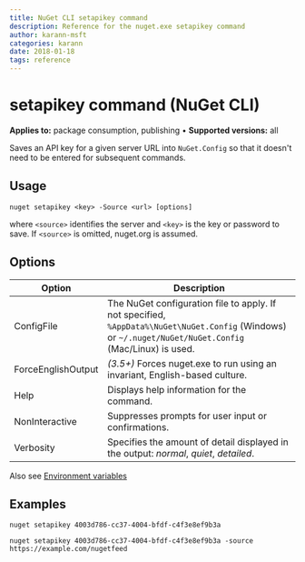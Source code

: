 ```yaml
---
title: NuGet CLI setapikey command
description: Reference for the nuget.exe setapikey command
author: karann-msft
categories: karann
date: 2018-01-18
tags: reference
---
```


# setapikey command (NuGet CLI)

**Applies to:** package consumption, publishing &bullet; **Supported versions:** all

Saves an API key for a given server URL into `NuGet.Config` so that it doesn't need to be entered for subsequent commands.

## Usage

```cli
nuget setapikey <key> -Source <url> [options]
```

where `<source>` identifies the server and `<key>` is the key or password to save. If `<source>` is omitted, nuget.org is assumed.

## Options

| Option | Description |
| --- | --- |
| ConfigFile | The NuGet configuration file to apply. If not specified, `%AppData%\NuGet\NuGet.Config` (Windows) or `~/.nuget/NuGet/NuGet.Config` (Mac/Linux) is used.|
| ForceEnglishOutput | *(3.5+)* Forces nuget.exe to run using an invariant, English-based culture. |
| Help | Displays help information for the command. |
| NonInteractive | Suppresses prompts for user input or confirmations. |
| Verbosity | Specifies the amount of detail displayed in the output: *normal*, *quiet*, *detailed*. |

Also see [Environment variables](cli-ref-environment-variables.md)

## Examples

```cli
nuget setapikey 4003d786-cc37-4004-bfdf-c4f3e8ef9b3a

nuget setapikey 4003d786-cc37-4004-bfdf-c4f3e8ef9b3a -source https://example.com/nugetfeed
```

